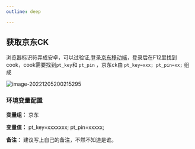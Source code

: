 ```yaml
---
outline: deep

---
```


## 获取京东CK

浏览器标识符弄成安卓，可以过验证,登录[京东移动端](https://m.jd.com)，登录后在F12里找到cook，cook需要找到`pt_key`和 `pt_pin` ，京东ck由 `pt_key=xxx; pt_pin=xx;` 组成

![image-20221205200215295](https://cdn.jsdelivr.net/gh/HeiDaotu/img-bucket/img/202212052002800.png)

### 环境变量配置

**变量组：** 京东

**变量值：** pt_key=xxxxxxx; pt_pin=xxxxx;

**备注：** 建议写上自己的备注，不然不知道是谁。